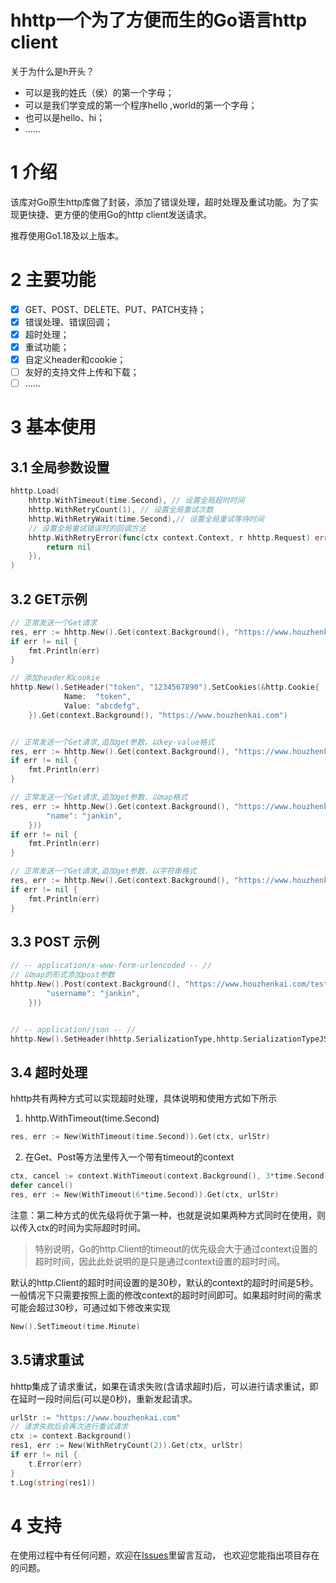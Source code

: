 # hhttp一个为了方便而生的Go语言http client
关于为什么是h开头？

- 可以是我的姓氏（侯）的第一个字母；
- 可以是我们学变成的第一个程序hello ,world的第一个字母；
- 也可以是hello、hi；
- ……

# 1 介绍

该库对Go原生http库做了封装，添加了错误处理，超时处理及重试功能。为了实现更快捷、更方便的使用Go的http client发送请求。

推荐使用Go1.18及以上版本。

# 2 主要功能

- [x] GET、POST、DELETE、PUT、PATCH支持；
- [x] 错误处理、错误回调；
- [x] 超时处理；
- [x] 重试功能；
- [x] 自定义header和cookie；
- [ ] 友好的支持文件上传和下载；
- [ ] ……

# 3 基本使用

## 3.1 全局参数设置

```go
hhttp.Load(
    hhttp.WithTimeout(time.Second), // 设置全局超时时间
    hhttp.WithRetryCount(1), // 设置全局重试次数
    hhttp.WithRetryWait(time.Second),// 设置全局重试等待时间
    // 设置全局重试错误时的回调方法
    hhttp.WithRetryError(func(ctx context.Context, r hhttp.Request) error {
        return nil
    }),
)
```



## 3.2 GET示例

```go
// 正常发送一个Get请求
res, err := hhttp.New().Get(context.Background(), "https://www.houzhenkai.com")
if err != nil {
    fmt.Println(err)
}

// 添加header和cookie
hhttp.New().SetHeader("token", "1234567890").SetCookies(&http.Cookie{
            Name:  "token",
            Value: "abcdefg",
    }).Get(context.Background(), "https://www.houzhenkai.com")


// 正常发送一个Get请求,追加get参数，以key-value格式
res, err := hhttp.New().Get(context.Background(), "https://www.houzhenkai.com",hhttp.NewKVParam("name", "jankin"))
if err != nil {
    fmt.Println(err)
}

// 正常发送一个Get请求,追加get参数，以map格式
res, err := hhttp.New().Get(context.Background(), "https://www.houzhenkai.com",hhttp.NewMapParams(map[string]interface{}{
        "name": "jankin",
    }))
if err != nil {
    fmt.Println(err)
}

// 正常发送一个Get请求,追加get参数，以字符串格式
res, err := hhttp.New().Get(context.Background(), "https://www.houzhenkai.com",hhttp.NewQueryParam("name=jankin"))
if err != nil {
    fmt.Println(err)
}
```



## 3.3 POST 示例

```go
// -- application/x-www-form-urlencoded -- // 
// 以map的形式添加post参数
hhttp.New().Post(context.Background(), "https://www.houzhenkai.com/test/login",hhttp.NewWWWFormPayload(map[string]interface{}{
        "username": "jankin",
    }))


// -- application/json -- //
hhttp.New().SetHeader(hhttp.SerializationType,hhttp.SerializationTypeJSON).Post(context.Background(), "https://www.houzhenkai.com/test/login", hhttp.NewJSONPayload("username=jankin"))

```

## 3.4 超时处理
hhttp共有两种方式可以实现超时处理，具体说明和使用方式如下所示
1. hhttp.WithTimeout(time.Second)
```Go 
res, err := New(WithTimeout(time.Second)).Get(ctx, urlStr)
```
2. 在Get、Post等方法里传入一个带有timeout的context
```Go
ctx, cancel := context.WithTimeout(context.Background(), 3*time.Second)
defer cancel()
res, err := New(WithTimeout(6*time.Second)).Get(ctx, urlStr)
```
​    注意：第二种方式的优先级将优于第一种，也就是说如果两种方式同时在使用，则以传入ctx的时间为实际超时时间。

> 特别说明，Go的http.Client的timeout的优先级会大于通过context设置的超时时间，因此此处说明的是只是通过context设置的超时时间。	

默认的http.Client的超时时间设置的是30秒，默认的context的超时时间是5秒。一般情况下只需要按照上面的修改context的超时时间即可。如果超时时间的需求可能会超过30秒，可通过如下修改来实现

```go
New().SetTimeout(time.Minute)
```



## 3.5请求重试

hhttp集成了请求重试，如果在请求失败(含请求超时)后，可以进行请求重试，即在延时一段时间后(可以是0秒)，重新发起请求。
```Go
urlStr := "https://www.houzhenkai.com"
// 请求失败后会再次进行重试请求
ctx := context.Background()
res1, err := New(WithRetryCount(2)).Get(ctx, urlStr)
if err != nil {
    t.Error(err)
}
t.Log(string(res1))
```



# 4 支持

在使用过程中有任何问题，欢迎在[Issues](https://github.com/JankinHou/hhttp/issues)里留言互动， 也欢迎您能指出项目存在的问题。
